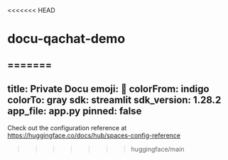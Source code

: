 <<<<<<< HEAD
# docu-qachat-demo
=======
---
title: Private Docu
emoji: 🐠
colorFrom: indigo
colorTo: gray
sdk: streamlit
sdk_version: 1.28.2
app_file: app.py
pinned: false
---

Check out the configuration reference at https://huggingface.co/docs/hub/spaces-config-reference
>>>>>>> huggingface/main
